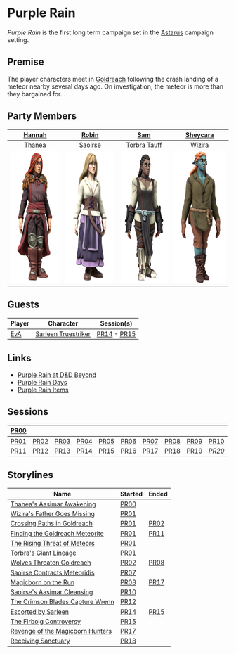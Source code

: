 # Purple Rain

*Purple Rain* is the first long term campaign set in the [Astarus](../../astarus/README.md) campaign setting.

## Premise

The player characters meet in [Goldreach](../../astarus/civilisations/kingdom-of-astor/settlements/goldreach/README.md) following the crash landing of a meteor nearby several days ago. On investigation, the meteor is more than they bargained for...

## Party Members

| [Hannah](../../players/hannah.md) | [Robin](../../players/robin.md) | [Sam](../../players/sam.md) | [Sheycara](../../players/sheycara.md) |
|:---:|:---:|:---:|:---:|
| [Thanea](../../astarus/people/thanea.md) | [Saoirse](../../astarus/people/saoirse.md) | [Torbra Tauff](../../astarus/people/torbra-tauff.md) | [Wizira](../../astarus/people/wizira.md) |
| <img src="../../images/people/thanea.png" height="300" /> | <img src="../../images/people/saoirse.png" height="300" /> | <img src="../../images/people/torbra.png" height="300" /> | <img src="../../images/people/wizira.png" height="300" /> |

## Guests

| Player | Character | Session(s) |
| --- | --- | --- |
| [EvA](../../players/eva.md) | [Sarleen Truestriker](../../astarus/people/sarleen-truestriker.md) | [PR14](sessions/PR14.md) - [PR15](sessions/PR15.md) |

## Links

- [Purple Rain at D&D Beyond](https://www.dndbeyond.com/campaigns/1397675)
- [Purple Rain Days](days.md)
- [Purple Rain Items](items.md)

## Sessions

| [PR00](sessions/PR00.md) | | | | | | | | | |
|:---:|:---:|:---:|:---:|:---:|:---:|:---:|:---:|:---:|:---:|
| [PR01](sessions/PR01.md) | [PR02](sessions/PR02.md) | [PR03](sessions/PR03.md) | [PR04](sessions/PR04.md) | [PR05](sessions/PR05.md) | [PR06](sessions/PR06.md) | [PR07](sessions/PR07.md) | [PR08](sessions/PR08.md) | [PR09](sessions/PR09.md) | [PR10](sessions/PR10.md) |
| [PR11](sessions/PR11.md) | [PR12](sessions/PR12.md) | [PR13](sessions/PR13.md) | [PR14](sessions/PR14.md) | [PR15](sessions/PR15.md) | [PR16](sessions/PR16.md) | [PR17](sessions/PR17.md) | [PR18](sessions/PR18.md) | [PR19](sessions/PR19.md) | *[PR20](sessions/PR20.md)*

## Storylines

| Name | Started | Ended |
| --- | --- | --- |
| [Thanea's Aasimar Awakening](storylines/thaneas-aasimar-awakening.md) | [PR00](sessions/PR00.md) |
| [Wizira's Father Goes Missing](storylines/wiziras-father-goes-missing.md) | [PR01](sessions/PR01.md) |
| [Crossing Paths in Goldreach](storylines/crossing-paths-in-goldreach.md) | [PR01](sessions/PR01.md) | [PR02](sessions/PR02.md) |
| [Finding the Goldreach Meteorite](storylines/finding-the-goldreach-meteorite.md) | [PR01](sessions/PR01.md) | [PR11](sessions/PR11.md)
| [The Rising Threat of Meteors](storylines/the-rising-threat-of-meteors.md) | [PR01](sessions/PR01.md) |
| [Torbra's Giant Lineage](storylines/torbras-giant-lineage.md) | [PR01](sessions/PR01.md) |
| [Wolves Threaten Goldreach](storylines/wolves-threaten-goldreach.md) | [PR02](sessions/PR02.md) | [PR08](sessions/PR08.md) |
| [Saoirse Contracts Meteoridis](storylines/saoirse-contracts-meteoridis.md) | [PR07](sessions/PR07.md) |
| [Magicborn on the Run](storylines/magicborn-on-the-run.md) | [PR08](sessions/PR08.md) | [PR17](sessions/PR17.md)
| [Saoirse's Aasimar Cleansing](storylines/saoirses-aasimar-cleansing.md) | [PR10](sessions/PR10.md) |
| [The Crimson Blades Capture Wrenn](storylines/the-crimson-blades-capture-wrenn.md) | [PR12](sessions/PR12.md) |
| [Escorted by Sarleen](storylines/escorted-by-sarleen.md) | [PR14](sessions/PR14.md) | [PR15](sessions/PR15.md) |
| [The Firbolg Controversy](storylines/the-firbolg-controversy.md) | [PR15](sessions/PR15.md)
| [Revenge of the Magicborn Hunters](storylines/revenge-of-the-magicborn-hunters.md) | [PR17](sessions/PR17.md)
| [Receiving Sanctuary](storylines/receiving-sanctuary.md) | [PR18](sessions/PR18.md)
